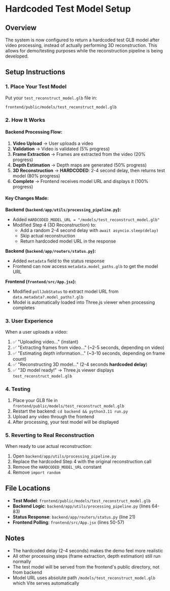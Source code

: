 # Hardcoded Test Model Setup

## Overview
The system is now configured to return a hardcoded test GLB model after video processing, instead of actually performing 3D reconstruction. This allows for demo/testing purposes while the reconstruction pipeline is being developed.

## Setup Instructions

### 1. Place Your Test Model
Put your `test_reconstruct_model.glb` file in:
```
frontend/public/models/test_reconstruct_model.glb
```

### 2. How It Works

#### Backend Processing Flow:
1. **Video Upload** → User uploads a video
2. **Validation** → Video is validated (5% progress)
3. **Frame Extraction** → Frames are extracted from the video (20% progress)
4. **Depth Estimation** → Depth maps are generated (50% progress)
5. **3D Reconstruction** → **HARDCODED**: 2-4 second delay, then returns test model (80% progress)
6. **Complete** → Frontend receives model URL and displays it (100% progress)

#### Key Changes Made:

**Backend (`backend/app/utils/processing_pipeline.py`):**
- Added `HARDCODED_MODEL_URL = "/models/test_reconstruct_model.glb"`
- Modified Step 4 (3D Reconstruction) to:
  - Add a random 2-4 second delay with `await asyncio.sleep(delay)`
  - Skip actual reconstruction
  - Return hardcoded model URL in the response

**Backend (`backend/app/routers/status.py`):**
- Added `metadata` field to the status response
- Frontend can now access `metadata.model_paths.glb` to get the model URL

**Frontend (`frontend/src/App.jsx`):**
- Modified `pollJobStatus` to extract model URL from `data.metadata?.model_paths?.glb`
- Model is automatically loaded into Three.js viewer when processing completes

### 3. User Experience

When a user uploads a video:
1. ✅ "Uploading video..." (instant)
2. ✅ "Extracting frames from video..." (~2-5 seconds, depending on video)
3. ✅ "Estimating depth information..." (~3-10 seconds, depending on frame count)
4. ✅ "Reconstructing 3D model..." (2-4 seconds **hardcoded delay**)
5. ✅ "3D model ready!" → Three.js viewer displays `test_reconstruct_model.glb`

### 4. Testing

1. Place your GLB file in `frontend/public/models/test_reconstruct_model.glb`
2. Restart the backend: `cd backend && python3.11 run.py`
3. Upload any video through the frontend
4. After processing, your test model will be displayed

### 5. Reverting to Real Reconstruction

When ready to use actual reconstruction:
1. Open `backend/app/utils/processing_pipeline.py`
2. Replace the hardcoded Step 4 with the original reconstruction call
3. Remove the `HARDCODED_MODEL_URL` constant
4. Remove `import random`

## File Locations

- **Test Model**: `frontend/public/models/test_reconstruct_model.glb`
- **Backend Logic**: `backend/app/utils/processing_pipeline.py` (lines 64-83)
- **Status Response**: `backend/app/routers/status.py` (line 21)
- **Frontend Polling**: `frontend/src/App.jsx` (lines 50-57)

## Notes

- The hardcoded delay (2-4 seconds) makes the demo feel more realistic
- All other processing steps (frame extraction, depth estimation) still run normally
- The test model will be served from the frontend's public directory, not from backend
- Model URL uses absolute path `/models/test_reconstruct_model.glb` which Vite serves automatically

